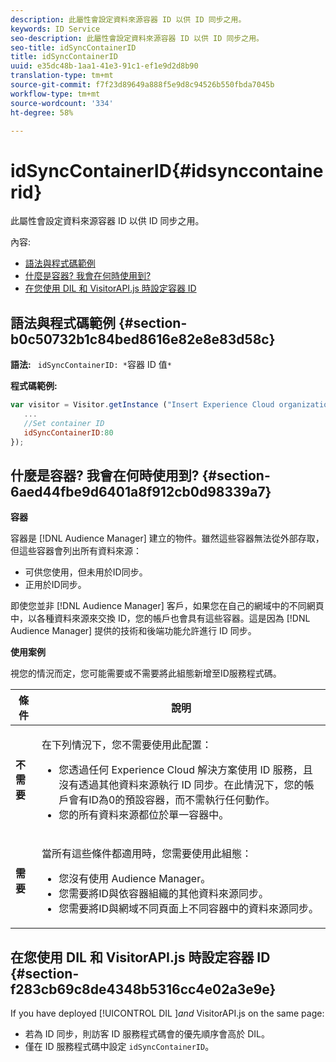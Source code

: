 ```yaml
---
description: 此屬性會設定資料來源容器 ID 以供 ID 同步之用。
keywords: ID Service
seo-description: 此屬性會設定資料來源容器 ID 以供 ID 同步之用。
seo-title: idSyncContainerID
title: idSyncContainerID
uuid: e35dc48b-1aa1-41e3-91c1-ef1e9d2d8b90
translation-type: tm+mt
source-git-commit: f7f23d89649a888f5e9d8c94526b550fbda7045b
workflow-type: tm+mt
source-wordcount: '334'
ht-degree: 58%

---
```



# idSyncContainerID{#idsynccontainerid}

此屬性會設定資料來源容器 ID 以供 ID 同步之用。

內容:

<ul class="simplelist"> 
 <li> <a href="../../library/function-vars/idsyncontainerid.md#section-b0c50732b1c84bed8616e82e8e83d58c" format="dita" scope="local"> 語法與程式碼範例 </a> </li> 
 <li> <a href="../../library/function-vars/idsyncontainerid.md#section-6aed44fbe9d6401a8f912cb0d98339a7" format="dita" scope="local"> 什麼是容器? 我會在何時使用到? </a> </li> 
 <li> <a href="../../library/function-vars/idsyncontainerid.md#section-f283cb69c8de4348b5316cc4e02a3e9e" format="dita" scope="local"> 在您使用 DIL 和 VisitorAPI.js 時設定容器 ID </a> </li> 
</ul>

## 語法與程式碼範例 {#section-b0c50732b1c84bed8616e82e8e83d58c}

**語法:** ` idSyncContainerID: *`容器 ID 值`*`

**程式碼範例:**

```js
var visitor = Visitor.getInstance ("Insert Experience Cloud organization ID here",{ 
   ... 
   //Set container ID 
   idSyncContainerID:80 
});
```

## 什麼是容器? 我會在何時使用到?    {#section-6aed44fbe9d6401a8f912cb0d98339a7}

**容器**

容器是 [!DNL Audience Manager] 建立的物件。雖然這些容器無法從外部存取，但這些容器會列出所有資料來源：

* 可供您使用，但未用於ID同步。
* 正用於ID同步。

即使您並非 [!DNL Audience Manager] 客戶，如果您在自己的網域中的不同網頁中，以各種資料來源來交換 ID，您的帳戶也會具有這些容器。這是因為 [!DNL Audience Manager] 提供的技術和後端功能允許進行 ID 同步。

**使用案例**

視您的情況而定，您可能需要或不需要將此組態新增至ID服務程式碼。

<table id="table_48621F343C7F4760A75F6BCC2DB2DA20"> 
 <thead> 
  <tr> 
   <th colname="col1" class="entry"> 條件 </th> 
   <th colname="col2" class="entry"> 說明 </th> 
  </tr> 
 </thead>
 <tbody> 
  <tr> 
   <td colname="col1"> <p> <b>不需要</b> </p> </td> 
   <td colname="col2"> <p>在下列情況下，您不需要使用此配置： </p> <p> 
     <ul id="ul_4D6F794CD65C43D0BEFBA6F5DE420C2E"> 
      <li id="li_0F048A6AC7BE4450AFA1B20B1AC25808">您透過任何 <span class="keyword">Experience Cloud</span> 解決方案使用 ID 服務，且沒有透過其他資料來源執行 ID 同步。在此情況下，您的帳戶會有ID為0的預設容器，而不需執行任何動作。 </li> 
      <li id="li_5657D64D9406407D9B4DB7D8BE4F8EE4">您的所有資料來源都位於單一容器中。 </li> 
     </ul> </p> </td> 
  </tr> 
  <tr> 
   <td colname="col1"> <p> <b>需要</b> </p> </td> 
   <td colname="col2"> <p>當所有這些條件都適用時，您需要使用此組態： </p> <p> 
     <ul id="ul_9AFD14FC5A2745F7BD7BE7B64545DA62"> 
      <li id="li_04F0EFBBD71B43608CAAA7E7409D33FE">您沒有使用 <span class="keyword">Audience Manager</span>。 </li> 
      <li id="li_4BFA6DC76CE9455EBBC337FD2FE820BF">您需要將ID與依容器組織的其他資料來源同步。 </li> 
      <li id="li_731DA5D1CBF244F8BEBE57C0E2EBA713">您需要將ID與網域不同頁面上不同容器中的資料來源同步。 </li> 
     </ul> </p> </td> 
  </tr> 
 </tbody> 
</table>

## 在您使用 DIL 和 VisitorAPI.js 時設定容器 ID {#section-f283cb69c8de4348b5316cc4e02a3e9e}

If you have deployed [!UICONTROL DIL ]*and* VisitorAPI.js on the same page:

* 若為 ID 同步，則訪客 ID 服務程式碼會的優先順序會高於 DIL。
* 僅在 ID 服務程式碼中設定 `idSyncContainerID`。

